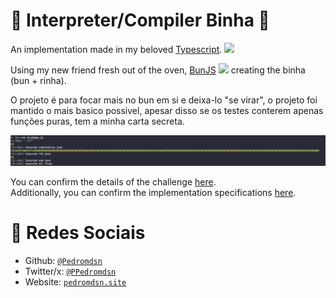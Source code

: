 # 🐔 Interpreter/Compiler Binha 🐔

An implementation made in my beloved [Typescript](https://www.typescriptlang.org/). <img src="https://cdn.discordapp.com/attachments/541005411478667286/1150558270558318592/petpet.gif" height="24" />

Using my new friend fresh out of the oven, [BunJS](https://bun.sh/) <img src="https://user-images.githubusercontent.com/709451/182802334-d9c42afe-f35d-4a7b-86ea-9985f73f20c3.png" height="16" /> creating the binha (bun + rinha). 

O projeto é para focar mais no bun em si e deixa-lo "se virar", o projeto foi mantido o mais basico possivel, apesar disso se os testes conterem apenas funções puras, tem a minha carta secreta.

![Alt text](misc/performace.png)

You can confirm the details of the challenge [here](https://github.com/aripiprazole/rinha-de-compiler).   
Additionally, you can confirm the implementation specifications [here](https://github.com/aripiprazole/rinha-de-compiler/blob/main/SPECS.md).

# 🔗 Redes Sociais

- Github: [`@Pedromdsn`](https://github.com/Pedromdsn)
- Twitter/x: [`@PPedromdsn`](https://twitter.com/PPedromdsn)
- Website: [`pedromdsn.site`](https://pedromdsn.site)

